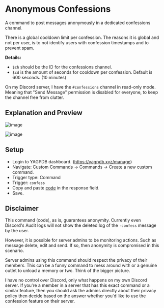 # Anonymous Confessions
A command to post messages anonymously in a dedicated confessions channel.

There is a global cooldown limit per confession. The reasons it is global and not per user, is to not identify users with confession timestamps and to prevent spam.

**Details:**
- `$ch` should be the ID for the confessions channel.
- `$cd` is the amount of seconds for cooldown per confession. Default is 600 seconds. (10 minutes)

On my Discord server, I have the `#confessions` channel in read-only mode. Meaning that "Send Message" permission is disabled for everyone, to keep the channel free from clutter.

## Explanation and Preview

![image](https://github.com/Samillion/yagpdb-cc/assets/17427046/e09a35f3-d269-42e4-a970-8f417fb0a256)

![image](https://github.com/Samillion/yagpdb-cc/assets/17427046/4a2f9356-da2a-4a8b-8565-197186695577)


## Setup
- Login to YAGPDB dashboard. (https://yagpdb.xyz/manage)
- Navigate: Custom Commands -> Commands -> Create a new custom command.
- Trigger type: Command
- Trigger: `confess`
- Copy and paste [code](https://raw.githubusercontent.com/Samillion/yagpdb-cc/main/Confession/confess.go) in the response field.
- Save.

## Disclaimer
This command (code), as is, guarantees anonymity. Currently even Discord's Audit logs will not show the deleted log of the `-confess` message by the user.

However, it is possible for server admins to be monitoring actions. Such as message delete, edit and send. If so, then anonymity is compromised in this scenario.

Server admins using this command should respect the privacy of their members. This can be a funny command to mess around with or a genuine outlet to unload a memory or two. Think of the bigger picture.

I have no control over Discord, only what happens on my own Discord server. If you're a member in a server that has this exact command or a similar feature, then you should ask the admins directly about their privacy policy then decide based on the answer whether you'd like to use the confession feature on their server.
